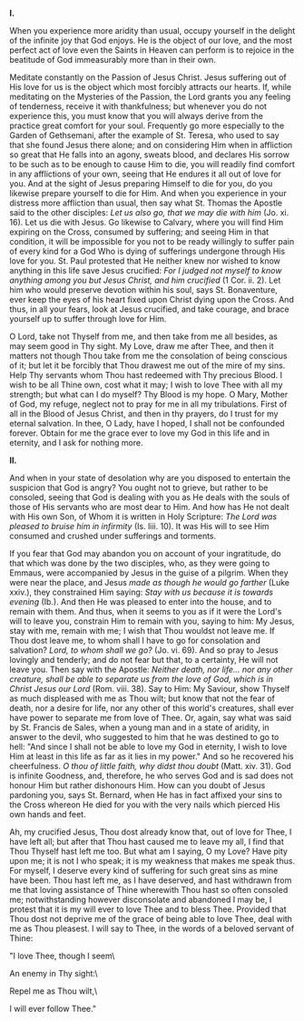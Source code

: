 
**I\.**

When you experience more aridity than usual, occupy yourself in the delight of the infinite joy that God enjoys. He is the object of our love, and the most perfect act of love even the Saints in Heaven can perform is to rejoice in the beatitude of God immeasurably more than in their own.

Meditate constantly on the Passion of Jesus Christ. Jesus suffering out of His love for us is the object which most forcibly attracts our hearts. If, while meditating on the Mysteries of the Passion, the Lord grants you any feeling of tenderness, receive it with thankfulness; but whenever you do not experience this, you must know that you will always derive from the practice great comfort for your soul. Frequently go more especially to the Garden of Gethsemani, after the example of St. Teresa, who used to say that she found Jesus there alone; and on considering Him when in affliction so great that He falls into an agony, sweats blood, and declares His sorrow to be such as to be enough to cause Him to die, you will readily find comfort in any afflictions of your own, seeing that He endures it all out of love for you. And at the sight of Jesus preparing Himself to die for you, do you likewise prepare yourself to die for Him. And when you experience in your distress more affliction than usual, then say what St. Thomas the Apostle said to the other disciples: *Let us also go, that we may die with him* (Jo. xi. 16). Let us die with Jesus. Go likewise to Calvary, where you will find Him expiring on the Cross, consumed by suffering; and seeing Him in that condition, it will be impossible for you not to be ready willingly to suffer pain of every kind for a God Who is dying of sufferings undergone through His love for you. St. Paul protested that He neither knew nor wished to know anything in this life save Jesus crucified: *For I judged not myself to know anything among you but Jesus Christ, and him crucified* (1 Cor. ii. 2). Let him who would preserve devotion within his soul, says St. Bonaventure, ever keep the eyes of his heart fixed upon Christ dying upon the Cross. And thus, in all your fears, look at Jesus crucified, and take courage, and brace yourself up to suffer through love for Him.

O Lord, take not Thyself from me, and then take from me all besides, as may seem good in Thy sight. My Love, draw me after Thee, and then it matters not though Thou take from me the consolation of being conscious of it; but let it be forcibly that Thou drawest me out of the mire of my sins. Help Thy servants whom Thou hast redeemed with Thy precious Blood. I wish to be all Thine own, cost what it may; I wish to love Thee with all my strength; but what can I do myself? Thy Blood is my hope. O Mary, Mother of God, my refuge, neglect not to pray for me in all my tribulations. First of all in the Blood of Jesus Christ, and then in thy prayers, do I trust for my eternal salvation. In thee, O Lady, have I hoped, I shall not be confounded forever. Obtain for me the grace ever to love my God in this life and in eternity, and I ask for nothing more.

**II\.**

And when in your state of desolation why are you disposed to entertain the suspicion that God is angry? You ought not to grieve, but rather to be consoled, seeing that God is dealing with you as He deals with the souls of those of His servants who are most dear to Him. And how has He not dealt with His own Son, of Whom it is written in Holy Scripture: *The Lord was pleased to bruise him in infirmity* (Is. liii. 10). It was His will to see Him consumed and crushed under sufferings and torments.

If you fear that God may abandon you on account of your ingratitude, do that which was done by the two disciples, who, as they were going to Emmaus, were accompanied by Jesus in the guise of a pilgrim. When they were near the place, and Jesus *made as though he would go farther* (Luke xxiv.), they constrained Him saying: *Stay with us because it is towards evening* (Ib.). And then He was pleased to enter into the house, and to remain with them. And thus, when it seems to you as if it were the Lord\'s will to leave you, constrain Him to remain with you, saying to him: My Jesus, stay with me, remain with me; I wish that Thou wouldst not leave me. If Thou dost leave me, to whom shall I have to go for consolation and salvation? *Lord, to whom shall we go?* (Jo. vi. 69). And so pray to Jesus lovingly and tenderly; and do not fear but that, to a certainty, He will not leave you. Then say with the Apostle: *Neither death, nor life... nor any other creature, shall be able to separate us from the love of God, which is in Christ Jesus our Lord* (Rom. viii. 38). Say to Him: My Saviour, show Thyself as much displeased with me as Thou wilt; but know that not the fear of death, nor a desire for life, nor any other of this world\'s creatures, shall ever have power to separate me from love of Thee. Or, again, say what was said by St. Francis de Sales, when a young man and in a state of aridity, in answer to the devil, who suggested to him that he was destined to go to hell: \"And since I shall not be able to love my God in eternity, I wish to love Him at least in this life as far as it lies in my power.\" And so he recovered his cheerfulness. *O thou of little faith, why didst thou doubt* (Matt. xiv. 31). God is infinite Goodness, and, therefore, he who serves God and is sad does not honour Him but rather dishonours Him. How can you doubt of Jesus pardoning you, says St. Bernard, when He has in fact affixed your sins to the Cross whereon He died for you with the very nails which pierced His own hands and feet.

Ah, my crucified Jesus, Thou dost already know that, out of love for Thee, I have left all; but after that Thou hast caused me to leave my all, I find that Thou Thyself hast left me too. But what am I saying, O my Love? Have pity upon me; it is not I who speak; it is my weakness that makes me speak thus. For myself, I deserve every kind of suffering for such great sins as mine have been. Thou hast left me, as I have deserved, and hast withdrawn from me that loving assistance of Thine wherewith Thou hast so often consoled me; notwithstanding however disconsolate and abandoned I may be, I protest that it is my will ever to love Thee and to bless Thee. Provided that Thou dost not deprive me of the grace of being able to love Thee, deal with me as Thou pleasest. I will say to Thee, in the words of a beloved servant of Thine:

\"I love Thee, though I seem\

An enemy in Thy sight:\

Repel me as Thou wilt,\

I will ever follow Thee.\"

